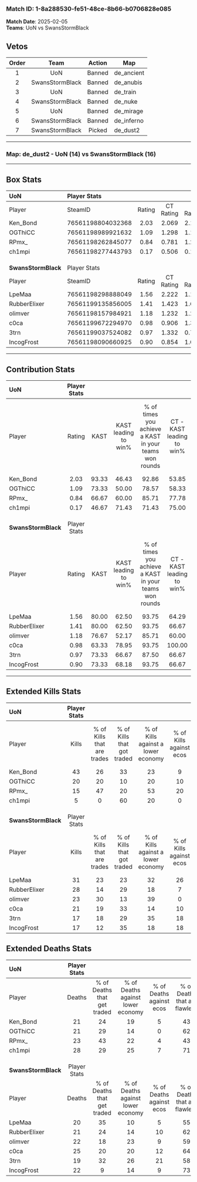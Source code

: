 ### Match ID: 1-8a288530-fe51-48ce-8b66-b0706828e085  
**Match Date**: 2025-02-05  
**Teams**: UoN vs SwansStormBlack  

## Vetos  

| Order | Team | Action | Map |
| :---: | :--: | :----: | --- |
| 1 | UoN | Banned | de_ancient |
| 2 | SwansStormBlack | Banned | de_anubis |
| 3 | UoN | Banned | de_train |
| 4 | SwansStormBlack | Banned | de_nuke |
| 5 | UoN | Banned | de_mirage |
| 6 | SwansStormBlack | Banned | de_inferno |
| 7 | SwansStormBlack | Picked | de_dust2 |

---  

### **Map**: de_dust2 - UoN (14) vs SwansStormBlack (16)  
---  

## Box Stats  

| **UoN**             | Player Stats      |        |           |          |       |       |       |         |        |      |     |
| :- | :- | :-: | :-: | :-: | :-: | :-: | :-: | :-: | :-: | :-: | :-: |
| Player              | SteamID           | Rating | CT Rating | T Rating | KAST  |  ADR  | Kills | Assists | Deaths | K/D  | HS% |
| Ken_Bond            | 76561198804032368 |  2.03  |   2.069   |  2.176   | 93.33 | 126.4 |  43   |    6    |   21   | 2.05 | 41  |
| OGThiCC             | 76561198989921632 |  1.09  |   1.298   |  1.103   | 73.33 | 82.7  |  20   |    8    |   21   | 0.95 | 25  |
| RPmx_               | 76561198262845077 |  0.84  |   0.781   |  1.249   | 66.67 | 70.5  |  15   |   12    |   23   | 0.65 | 53  |
| ch1mpi              | 76561198277443793 |  0.17  |   0.506   |  0.124   | 46.67 | 32.6  |   5   |    6    |   28   | 0.18 | 20  |
|                     |                   |        |           |          |       |       |       |         |        |      |     |
|                     |                   |        |           |          |       |       |       |         |        |      |     |
|                     |                   |        |           |          |       |       |       |         |        |      |     |
| **SwansStormBlack** | Player Stats      |        |           |          |       |       |       |         |        |      |     |
| Player              | SteamID           | Rating | CT Rating | T Rating | KAST  |  ADR  | Kills | Assists | Deaths | K/D  | HS% |
| LpeMaa              | 76561198298888049 |  1.56  |   2.222   |  1.155   | 80.00 | 109.2 |  31   |    9    |   20   | 1.55 | 38  |
| RubberElixer        | 76561199135856005 |  1.41  |   1.423   |  1.615   | 80.00 | 99.5  |  28   |    5    |   21   | 1.33 | 50  |
| olimver             | 76561198157984921 |  1.18  |   1.232   |  1.269   | 76.67 | 81.8  |  23   |    7    |   22   | 1.05 | 56  |
| c0ca                | 76561199672294970 |  0.98  |   0.906   |  1.393   | 63.33 | 83.4  |  21   |   10    |   25   | 0.84 | 66  |
| 3trn                | 76561199037524082 |  0.97  |   1.332   |  0.779   | 73.33 | 61.8  |  17   |    8    |   19   | 0.89 | 47  |
| IncogFrost          | 76561198090660925 |  0.90  |   0.854   |  1.026   | 73.33 | 57.9  |  17   |    7    |   22   | 0.77 | 58  |
---  

## Contribution Stats  

| **UoN**             | Player Stats |       |                      |                                                        |                           |                                                             |                          |                                                            |
| :- | :-: | :-: | :-: | :-: | :-: | :-: | :-: | :-: |
| Player              |    Rating    | KAST  | KAST leading to win% | % of times you achieve a KAST in your teams won rounds | CT - KAST leading to win% | CT - % of times you achieve a KAST in your teams won rounds | T - KAST leading to win% | T - % of times you achieve a KAST in your teams won rounds |
| Ken_Bond            |     2.03     | 93.33 |        46.43         |                         92.86                          |           53.85           |                            87.50                            |          40.00           |                           100.00                           |
| OGThiCC             |     1.09     | 73.33 |        50.00         |                         78.57                          |           58.33           |                            87.50                            |          40.00           |                           66.67                            |
| RPmx_               |     0.84     | 66.67 |        60.00         |                         85.71                          |           77.78           |                            87.50                            |          45.45           |                           83.33                            |
| ch1mpi              |     0.17     | 46.67 |        71.43         |                         71.43                          |           75.00           |                            75.00                            |          66.67           |                           66.67                            |
|                     |              |       |                      |                                                        |                           |                                                             |                          |                                                            |
|                     |              |       |                      |                                                        |                           |                                                             |                          |                                                            |
|                     |              |       |                      |                                                        |                           |                                                             |                          |                                                            |
| **SwansStormBlack** | Player Stats |       |                      |                                                        |                           |                                                             |                          |                                                            |
| Player              |    Rating    | KAST  | KAST leading to win% | % of times you achieve a KAST in your teams won rounds | CT - KAST leading to win% | CT - % of times you achieve a KAST in your teams won rounds | T - KAST leading to win% | T - % of times you achieve a KAST in your teams won rounds |
| LpeMaa              |     1.56     | 80.00 |        62.50         |                         93.75                          |           64.29           |                           100.00                            |          60.00           |                           85.71                            |
| RubberElixer        |     1.41     | 80.00 |        62.50         |                         93.75                          |           66.67           |                            88.89                            |          58.33           |                           100.00                           |
| olimver             |     1.18     | 76.67 |        52.17         |                         85.71                          |           60.00           |                            75.00                            |          46.15           |                           100.00                           |
| c0ca                |     0.98     | 63.33 |        78.95         |                         93.75                          |          100.00           |                            88.89                            |          63.64           |                           100.00                           |
| 3trn                |     0.97     | 73.33 |        66.67         |                         87.50                          |           66.67           |                            88.89                            |          66.67           |                           85.71                            |
| IncogFrost          |     0.90     | 73.33 |        68.18         |                         93.75                          |           66.67           |                            88.89                            |          70.00           |                           100.00                           |
---  

## Extended Kills Stats  

| **UoN**             | Player Stats |                            |                            |                                    |                         |                              |                                 |                                       |                    |           |
| :- | :-: | :-: | :-: | :-: | :-: | :-: | :-: | :-: | :-: | :-: |
| Player              |    Kills     | % of Kills that are trades | % of Kills that got traded | % of Kills against a lower economy | % of Kills against ecos | % of Kills that are flawless | % of Kills that are close duels | % of Kills that are assisted by flash | Pistol Round Kills | AWP Kills |
| Ken_Bond            |      43      |             26             |             33             |                 23                 |            9            |              56              |                7                |                   2                   |         6          |     0     |
| OGThiCC             |      20      |             20             |             10             |                 20                 |           10            |              95              |                5                |                   0                   |         1          |    13     |
| RPmx_               |      15      |             47             |             20             |                 53                 |           20            |              53              |                7                |                   0                   |         2          |     0     |
| ch1mpi              |      5       |             0              |             60             |                 20                 |            0            |              60              |                0                |                   0                   |         0          |     0     |
|                     |              |                            |                            |                                    |                         |                              |                                 |                                       |                    |           |
|                     |              |                            |                            |                                    |                         |                              |                                 |                                       |                    |           |
|                     |              |                            |                            |                                    |                         |                              |                                 |                                       |                    |           |
| **SwansStormBlack** | Player Stats |                            |                            |                                    |                         |                              |                                 |                                       |                    |           |
| Player              |    Kills     | % of Kills that are trades | % of Kills that got traded | % of Kills against a lower economy | % of Kills against ecos | % of Kills that are flawless | % of Kills that are close duels | % of Kills that are assisted by flash | Pistol Round Kills | AWP Kills |
| LpeMaa              |      31      |             23             |             23             |                 32                 |           26            |              61              |                6                |                   0                   |         2          |     0     |
| RubberElixer        |      28      |             14             |             29             |                 18                 |            7            |              75              |                4                |                   0                   |         2          |     9     |
| olimver             |      23      |             30             |             13             |                 39                 |            0            |              52              |                9                |                   4                   |         0          |     0     |
| c0ca                |      21      |             19             |             33             |                 14                 |           10            |              43              |                5                |                   0                   |         3          |     0     |
| 3trn                |      17      |             18             |             29             |                 35                 |           18            |              47              |               12                |                   0                   |         1          |     0     |
| IncogFrost          |      17      |             12             |             35             |                 18                 |           18            |              53              |                6                |                   0                   |         1          |     1     |
## Extended Deaths Stats  

| **UoN**             | Player Stats |                             |                                   |                          |                               |                            |                           |               |
| :- | :-: | :-: | :-: | :-: | :-: | :-: | :-: | :-: |
| Player              |    Deaths    | % of Deaths that get traded | % of Deaths against lower economy | % of Deaths against ecos | % of Deaths that are flawless | % of Deaths that are close | % of Deaths while blinded | Deaths to AWP |
| Ken_Bond            |      21      |             24              |                19                 |            5             |              43               |             0              |             0             |       1       |
| OGThiCC             |      21      |             29              |                14                 |            0             |              62               |             14             |             0             |       3       |
| RPmx_               |      23      |             43              |                22                 |            4             |              43               |             4              |             0             |       4       |
| ch1mpi              |      28      |             29              |                25                 |            7             |              71               |             4              |             0             |       2       |
|                     |              |                             |                                   |                          |                               |                            |                           |               |
|                     |              |                             |                                   |                          |                               |                            |                           |               |
|                     |              |                             |                                   |                          |                               |                            |                           |               |
| **SwansStormBlack** | Player Stats |                             |                                   |                          |                               |                            |                           |               |
| Player              |    Deaths    | % of Deaths that get traded | % of Deaths against lower economy | % of Deaths against ecos | % of Deaths that are flawless | % of Deaths that are close | % of Deaths while blinded | Deaths to AWP |
| LpeMaa              |      20      |             35              |                10                 |            5             |              55               |             10             |             0             |       1       |
| RubberElixer        |      21      |             24              |                14                 |            10            |              62               |             10             |             0             |       3       |
| olimver             |      22      |             18              |                23                 |            9             |              59               |             9              |             0             |       0       |
| c0ca                |      25      |             20              |                20                 |            12            |              64               |             12             |             4             |       4       |
| 3trn                |      19      |             32              |                26                 |            21            |              58               |             0              |             0             |       2       |
| IncogFrost          |      22      |              9              |                14                 |            9             |              73               |             0              |             5             |       3       |
